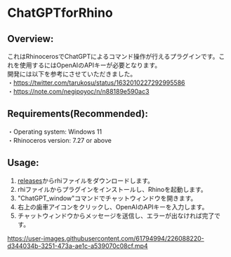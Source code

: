# ChatGPTforRhino
## Overview:
これはRhinocerosでChatGPTによるコマンド操作が行えるプラグインです。これを使用するにはOpenAIのAPIキーが必要となります。   
開発には以下を参考にさせていただきました。   
・https://twitter.com/tarukosu/status/1632010227292995586   
・https://note.com/negipoyoc/n/n88189e590ac3

## Requirements(Recommended):
・Operating system: Windows 11  
・Rhinoceros version: 7.27 or above

## Usage:
1. [releases](https://github.com/4kk11/ChatGPTforRhino/releases/tag/Latest)からrhiファイルをダウンロードします。
2. rhiファイルからプラグインをインストールし、Rhinoを起動します。
3. "ChatGPT_window"コマンドでチャットウィンドウを開きます。
4. 右上の歯車アイコンをクリックし、OpenAIのAPIキーを入力します。
5. チャットウィンドウからメッセージを送信し、エラーが出なければ完了です。

https://user-images.githubusercontent.com/61794994/226088220-d344034b-3251-473a-ae1c-a539070c08cf.mp4

